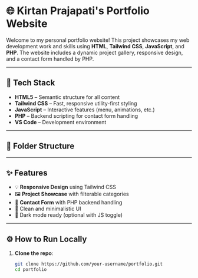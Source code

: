 # 🌐 Kirtan Prajapati's Portfolio Website

Welcome to my personal portfolio website! This project showcases my web development work and skills using **HTML**, **Tailwind CSS**, **JavaScript**, and **PHP**. The website includes a dynamic project gallery, responsive design, and a contact form handled by PHP.

---

## 🚀 Tech Stack

- **HTML5** – Semantic structure for all content
- **Tailwind CSS** – Fast, responsive utility-first styling
- **JavaScript** – Interactive features (menu, animations, etc.)
- **PHP** – Backend scripting for contact form handling
- **VS Code** – Development environment

---

## 📁 Folder Structure


---

## ✨ Features

- 💡 **Responsive Design** using Tailwind CSS
- 🖼️ **Project Showcase** with filterable categories
- 📧 **Contact Form** with PHP backend handling
- 🎯 Clean and minimalistic UI
- 🌙 Dark mode ready (optional with JS toggle)

---

## ⚙️ How to Run Locally

1. **Clone the repo**:

   ```bash
   git clone https://github.com/your-username/portfolio.git
   cd portfolio

